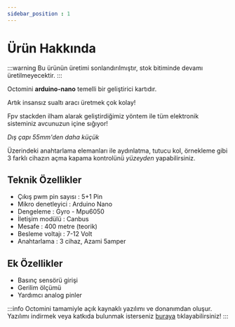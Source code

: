 ```yaml
---
sidebar_position : 1
---
```


# Ürün Hakkında
:::warning
Bu ürünün üretimi sonlandırılmıştır, stok bitiminde devamı üretilmeyecektir.
:::

Octomini **arduino-nano** temelli bir geliştirici kartıdır.

Artık insansız sualtı aracı üretmek çok kolay!

Fpv stackden ilham alarak geliştirdiğimiz yöntem ile tüm elektronik sisteminiz avcunuzun içine sığıyor!

_Dış çapı 55mm'den daha küçük_

Üzerindeki anahtarlama elemanları ile aydınlatma, tutucu kol, örnekleme gibi 3 farklı cihazın açma kapama kontrolünü _yüzeyden_ yapabilirsiniz.

## Teknik Özellikler
- Çıkış pwm pin sayısı : 5+1 Pin
- Mikro denetleyici : Arduino Nano
- Dengeleme : Gyro - Mpu6050
- İletişim modülü : Canbus
- Mesafe : 400 metre (teorik)
- Besleme voltajı : 7-12 Volt
- Anahtarlama : 3 cihaz, Azami 5amper
## Ek Özellikler
- Basınç sensörü girişi
- Gerilim ölçümü
- Yardımcı analog pinler

:::info
Octomini tamamiyle açık kaynaklı yazılımı ve donanımdan oluşur.
Yazılımı indirmek veya katkıda bulunmak isterseniz [buraya](https://github.com/degzrobotics/octomini) tıklayabilirsiniz!
:::
